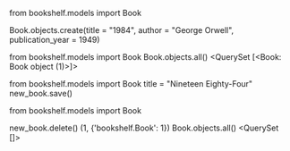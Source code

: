 <!-- creating the instance -->
from bookshelf.models import Book

Book.objects.create(title = "1984", author = "George Orwell",  publication_year = 1949) 


<!-- retrieving the instance -->
from bookshelf.models import Book
Book.objects.all()
<QuerySet [<Book: Book object (1)>]>

<!-- updating the instance -->
from bookshelf.models import Book
title = "Nineteen Eighty-Four"
new_book.save()

<!-- deleting the instance  -->
from bookshelf.models import Book

new_book.delete()
(1, {'bookshelf.Book': 1})
Book.objects.all()
<QuerySet []>